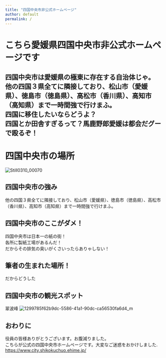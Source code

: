 ```yaml
---
title: "四国中央市非公式ホームページ"
author: default
permalink: /
---
```


# こちら愛媛県四国中央市非公式ホームページです

四国中央市は愛媛県の極東に存在する自治体じゃ。  
他の四国３県全てに隣接しており、松山市（愛媛県）、徳島市（徳島県）、高松市（香川県）、高知市（高知県）まで一時間強で行けまふ。  
四国に移住したいならどうよ？  
四国とか田舎すぎるって？馬鹿野郎愛媛は都会だグーで殴るぞ！
---
# 四国中央市の場所

![Still0310_00070](https://user-images.githubusercontent.com/104198390/164694275-f522e21b-8f05-4e9e-9b6b-473ff60ae50c.jpeg)
## 四国中央市の強み　　

他の四国３県全てに隣接しており、松山市（愛媛県）、徳島市（徳島県）、高松市（香川県）、高知市（高知県）まで一時間強で行けまふ。
## 四国中央市のここがダメ！

四国中央市は日本一の紙の街！  
各所に製紙工場があるんだ！  
だからその排気の臭いがくさいったらありゃしない！
## 筆者の生まれた場所！

だからどうした
## 四国中央市の観光スポット

翠波峰
![1299785f62b9dc-5586-41a1-90dc-ca56530fa6d4_m](https://user-images.githubusercontent.com/104198390/164739744-dce08bef-de9e-4dfd-a83f-e428b545b0bd.jpeg)

## おわりに

役員の皆様ありがとうございます。お腹減りました。  
こちらが公式の四国中央市ホームページです。大変なご迷惑をおかけしました. 
https://www.city.shikokuchuo.ehime.jp/
